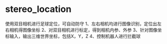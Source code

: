# stereo_location
使用双目相机进行足球定位，可自动防守
1、左右相机均进行图像识别，定位出左右相机得图像坐标
2、对双目相机进行标定，得到相机内参、外参
3、针对图像坐标输入，输出三维世界坐标，包括X，Y，Z
4、控制机器人进行拦截球